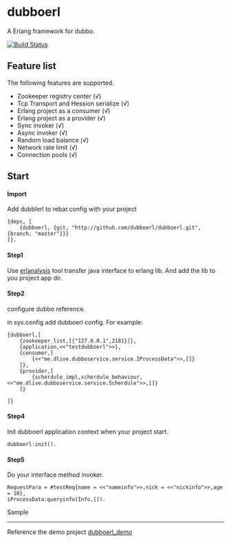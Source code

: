dubboerl
=====
A Erlang framework for dubbo.

[![Build Status](https://travis-ci.org/dubboerl/dubboerl.svg?branch=master)](https://travis-ci.org/dubboerl/dubboerl)

Feature list
-----
The following features are supported.

* Zookeeper registry center (√)
* Tcp Transport and Hession serialize (√)
* Erlang project as a consumer (√)
* Erlang project as a provider (√)
* Sync invoker (√)
* Async invoker (√)
* Random load balance (√)
* Network rate limit (√)
* Connection pools (√)

Start
-----

#### Import

Add dubblerl to rebar.config with your project
```
{deps, [
    {dubboerl, {git, "http://github.com/dubboerl/dubboerl.git", {branch, "master"}}}
]}.
```

#### Step1

Use [erlanalysis](https://github.com/dubboerl/erlanalysis) tool transfer java interface to erlang lib. And add the lib to you project app dir.

#### Step2

configure dubbo reference.

in sys.config add dubboerl config. 
For example:
```
{dubboerl,[
	{zookeeper_list,[{"127.0.0.1",2181}]},
	{application,<<"testdubboerl">>},
	{consumer,[
		{<<"me.dlive.dubboservice.service.IProcessData">>,[]}
	]},
	{provider,[
		{scherdule_impl,scherdule_behaviour,<<"me.dlive.dubboservice.service.Scherdule">>,[]}
	]}
	
]}
```

#### Step4
Init dubboerl application context when your project start.

	dubboerl:init().

#### Step5
Do your interface method invoker.

```
RequestPara = #testReq{name = <<"nameinfo">>,nick = <<"nickinfo">>,age = 10},
iProcessData:queryinfo(Info,[]).
```
	
Sample
______
Reference the demo project [dubboerl_demo](https://github.com/dubboerl/dubboerl_demo)
